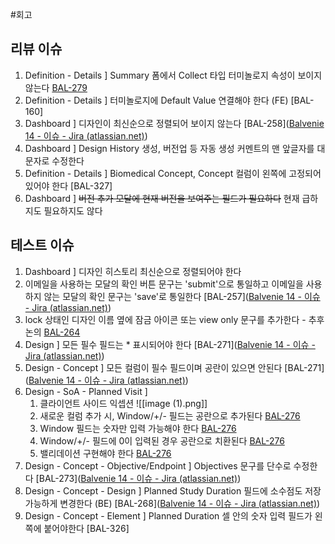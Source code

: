#회고
## 리뷰 이슈
1. Definition - Details ] Summary 폼에서 Collect 타입 터미놀로지 속성이 보이지 않는다 [BAL-279](https://balvenie14.atlassian.net/browse/BAL-279)
2. Definition - Details ] 터미놀로지에 Default Value 연결해야 한다 (FE) [BAL-160]
3. Dashboard ] 디자인이 최신순으로 정렬되어 보이지 않는다 [BAL-258]([Balvenie 14 - 이슈 - Jira (atlassian.net)](https://balvenie14.atlassian.net/jira/software/c/projects/BAL/issues/BAL-258))
4. Dashboard ] Design History 생성, 버전업 등 자동 생성 커멘트의 맨 앞글자를 대문자로 수정한다
5. Definition - Details ] Biomedical Concept, Concept 컬럼이 왼쪽에 고정되어 있어야 한다 [BAL-327]
6. Dashboard ] ~~버전 추가 모달에 현재 버전을 보여주는 필드가 필요하다~~ 현재 급하지도 필요하지도 않다

## 테스트 이슈
1. Dashboard ] 디자인 히스토리 최신순으로 정렬되어야 한다
2. 이메일을 사용하는 모달의 확인 버튼 문구는 'submit'으로 통일하고 이메일을 사용하지 않는 모달의 확인 문구는 'save'로 통일한다 [BAL-257]([Balvenie 14 - 이슈 - Jira (atlassian.net)](https://balvenie14.atlassian.net/jira/software/c/projects/BAL/issues/BAL-257))
3. lock 상태인 디자인 이름 옆에 잠금 아이콘 또는 view only 문구를 추가한다 - 추후 논의 [BAL-264]()
4. Design ] 모든 필수 필드는 * 표시되어야 한다 [BAL-271]([Balvenie 14 - 이슈 - Jira (atlassian.net)](https://balvenie14.atlassian.net/jira/software/c/projects/BAL/issues/BAL-271))
5. Design - Concept ] 모든 컬럼이 필수 필드이며 공란이 있으면 안된다 [BAL-271]([Balvenie 14 - 이슈 - Jira (atlassian.net)](https://balvenie14.atlassian.net/jira/software/c/projects/BAL/issues/BAL-271))
6. Design - SoA - Planned Visit ] 
	1. 클라이언트 사이드 익셉션 ![[image (1).png]]
	2. 새로운 컬럼 추가 시, Window/+/- 필드는 공란으로 추가된다 [BAL-276](https://balvenie14.atlassian.net/browse/BAL-276)
	3. Window 필드는 숫자만 입력 가능해야 한다 [BAL-276](https://balvenie14.atlassian.net/browse/BAL-276)
	4. Window/+/- 필드에 0이 입력된 경우 공란으로 치환된다 [BAL-276](https://balvenie14.atlassian.net/browse/BAL-276)
	5. 밸리데이션 구현해야 한다 [BAL-276](https://balvenie14.atlassian.net/browse/BAL-276)
7. Design - Concept - Objective/Endpoint ] Objectives 문구를 단수로 수정한다 [BAL-273]([Balvenie 14 - 이슈 - Jira (atlassian.net)](https://balvenie14.atlassian.net/jira/software/c/projects/BAL/issues/BAL-273))
8. Design - Concept - Design ] Planned Study Duration 필드에 소수점도 저장 가능하게 변경한다 (BE) [BAL-268]([Balvenie 14 - 이슈 - Jira (atlassian.net)](https://balvenie14.atlassian.net/jira/software/c/projects/BAL/issues/BAL-268))
9. Design - Concept - Element ] Planned Duration 셀 안의 숫자 입력 필드가 왼쪽에 붙어야한다 [BAL-326]